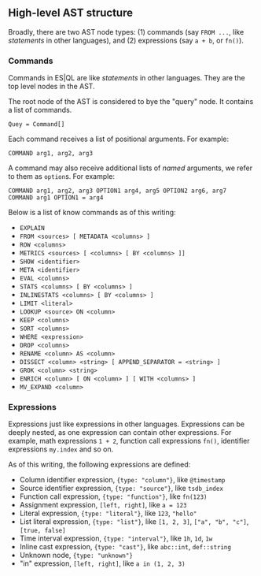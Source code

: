 ## High-level AST structure

Broadly, there are two AST node types: (1) commands (say `FROM ...`, like
*statements* in other languages), and (2) expressions (say `a + b`, or `fn()`).


### Commands

Commands in ES|QL are like *statements* in other languages. They are the top
level nodes in the AST.

The root node of the AST is considered to bye the "query" node. It contains a
list of commands.

```
Quey = Command[]
```

Each command receives a list of positional arguments. For example:

```
COMMAND arg1, arg2, arg3
```

A command may also receive additional lists of *named* arguments, we refer to
them as `option`s. For example:

```
COMMAND arg1, arg2, arg3 OPTION1 arg4, arg5 OPTION2 arg6, arg7
COMMAND arg1 OPTION1 = arg4
```

Below is a list of know commands as of this writing:

- `EXPLAIN`
- `FROM <sources> [ METADATA <columns> ]`
- `ROW <columns>`
- `METRICS <sources> [ <columns> [ BY <columns> ]]`
- `SHOW <identifier>`
- `META <identifier>`
- `EVAL <columns>`
- `STATS <columns> [ BY <columns> ]`
- `INLINESTATS <columns> [ BY <columns> ]`
- `LIMIT <literal>`
- `LOOKUP <source> ON <column>`
- `KEEP <columns>`
- `SORT <columns>`
- `WHERE <expression>`
- `DROP <columns>`
- `RENAME <column> AS <column>`
- `DISSECT <column> <string> [ APPEND_SEPARATOR = <string> ]`
- `GROK <column> <string>`
- `ENRICH <column> [ ON <column> ] [ WITH <columns> ]`
- `MV_EXPAND <column>`


### Expressions

Expressions just like expressions in other languages. Expressions can be deeply
nested, as one expression can contain other expressions. For example, math
expressions `1 + 2`, function call expressions `fn()`, identifier expressions
`my.index` and so on.

As of this writing, the following expressions are defined:

- Column identifier expression, `{type: "column"}`, like `@timestamp`
- Source identifier expression, `{type: "source"}`, like `tsdb_index`
- Function call expression, `{type: "function"}`, like `fn(123)`
- Assignment expression, `[left, right]`, like `a = 123`
- Literal expression, `{type: "literal"}`, like `123`, `"hello"`
- List literal expression, `{type: "list"}`, like `[1, 2, 3]`, `["a", "b", "c"]`, `[true, false]`
- Time interval expression, `{type: "interval"}`, like `1h`, `1d`, `1w`
- Inline cast expression, `{type: "cast"}`, like `abc::int`, `def::string`
- Unknown node, `{type: "unknown"}`
- "in" expression, `[left, right]`, like `a in (1, 2, 3)`
